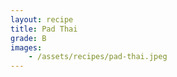 ```yaml
---
layout: recipe
title: Pad Thai
grade: B
images:
    - /assets/recipes/pad-thai.jpeg
---
```

<!-- stub -->
<!-- endstub -->